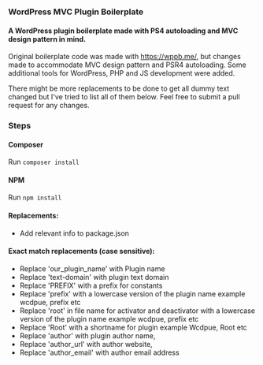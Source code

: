 ### WordPress MVC Plugin Boilerplate

#### A WordPress plugin boilerplate made with PS4 autoloading and MVC design pattern in mind. 

Original boilerplate code was made with https://wppb.me/, but changes made to accommodate MVC design pattern and PSR4 autoloading. Some additional tools for WordPress, PHP and JS development were added.

There might be more replacements to be done to get all dummy text changed but I've tried to list all of them below. Feel free to submit a pull request for any changes.


### Steps

#### Composer

Run `composer install`

#### NPM

Run `npm install`

#### Replacements:

- Add relevant info to package.json

#### Exact match replacements (case sensitive):

- Replace 'our_plugin_name' with Plugin name
- Replace 'text-domain' with plugin text domain
- Replace 'PREFIX' with a prefix for constants
- Replace 'prefix' with a lowercase version of the plugin name example wcdpue, prefix etc
- Replace 'root' in file name for activator and deactivator with a lowercase version of the plugin name example wcdpue, prefix etc
- Replace 'Root' with a shortname for plugin example Wcdpue, Root etc 
- Replace 'author' with plugin author name,
- Replace 'author_url' with author website,
- Replace 'author_email' with author email address
